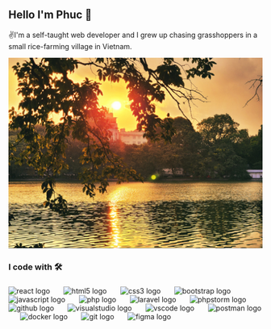<h2 align="left">Hello I'm Phuc 👋 </h2>
<p align="left">✌️I'm a self-taught web developer and I grew up chasing grasshoppers in a small rice-farming village in Vietnam.</p>

<img src = "./images/bia.jpg">
<h3 align="left">I code with 🛠️</h3>

###
<div align="left">
  <img src="https://cdn.simpleicons.org/react/0074a6" height="40" alt="react logo"  />
  <img width="19" />
  <img src="https://cdn.simpleicons.org/html5/E34F26" height="40" alt="html5 logo"  />
  <img width="19" />
  <img src="https://cdn.simpleicons.org/css3/1572B6" height="40" alt="css3 logo"  />
  <img width="19" />
  <img src="https://cdn.simpleicons.org/bootstrap/7952B3" height="40" alt="bootstrap logo"  />
  <img width="19" />
  <img src="https://cdn.simpleicons.org/javascript/F7DF1E" height="40" alt="javascript logo"  />
  <img width="19" />
<img src="https://cdn.simpleicons.org/php/E34F26" height="40" alt="php logo"  />
  <img width="19" />
  <img src="https://cdn.simpleicons.org/laravel/E34F26" height="40" alt="laravel logo"  />
  <img width="19" />
      <img src="https://cdn.simpleicons.org/phpstorm/202124" height="40" alt="phpstorm logo"  />
  <img width="19" />
    <img src="https://cdn.simpleicons.org/github/5C2D91" height="40" alt="github logo"  />
  <img width="19" />
   <img src="https://cdn.simpleicons.org/visualstudio/5C2D91" height="40" alt="visualstudio logo"  />
  <img width="19" />
  <img src="https://cdn.simpleicons.org/visualstudiocode/007ACC" height="40" alt="vscode logo"  />
  <img width="19" />
   <img src="https://cdn.simpleicons.org/postman/E34F26" height="40" alt="postman logo"  />
  <img width="19" />
     <img src="https://cdn.simpleicons.org/docker/007ACC" height="40" alt="docker logo"  />
  <img width="19" />
  <img src="https://cdn.jsdelivr.net/gh/devicons/devicon/icons/git/git-original.svg" height="40" alt="git logo"  />
   <img width="19" />
      <img src="https://cdn.simpleicons.org/figma/E34F26" height="40" alt="figma logo"  />
  <img width="19" />
</div>
